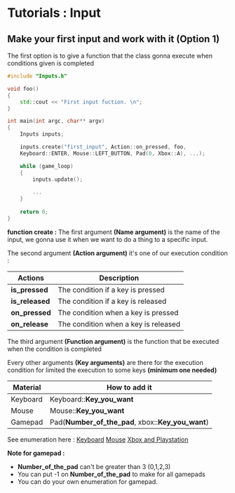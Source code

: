 # Tutorials : Input

##  Make your first input and work with it (Option 1)

The first option is to give a function that the class gonna execute when conditions given is completed 


``` C++
#include "Inputs.h"

void foo() 
{
	std::cout << "First input fuction. \n";
}

int main(int argc, char** argv) 
{
	Inputs inputs;

	inputs.create("first_input", Action::on_pressed, foo, 
	Keyboard::ENTER, Mouse::LEFT_BUTTON, Pad(0, Xbox::A), ...);

	while (game_loop) 
	{
		inputs.update();
		
		...
	}
	
	return 0;
}
```

**function create :**
The first argument **(Name argument)** is the name of the input, we gonna use it when we want to do a thing to a specific input.

The second argument **(Action argument)** it's one of our execution condition :

| Actions         | Description                          |
|-----------------|--------------------------------------|
| **is_pressed**  | The condition if a key is pressed    | 
| **is_released** | The condition if a key is released   | 
| **on_pressed**  | The condition when a key is pressed  | 
| **on_release**  | The condition when a key is released | 

The third argument **(Function argument)** is the function that be executed when the condition is completed 

Every other arguments **(Key arguments)** are there for the execution condition for limited the execution to some keys **(minimum one needed)**

| Material    | How to add it                                       |
|-------------|-----------------------------------------------------|
| Keyboard    | Keyboard::**Key_you_want**                          | 
| Mouse		  | Mouse::**Key_you_want**                             | 
| Gamepad     | Pad(**Number_of_the_pad**, xbox::**Key_you_want**)  | 

See enumeration here :
[Keyboard]()
[Mouse]()
[Xbox and Playstation]()

**Note for gamepad :** 
- **Number_of_the_pad** can't be greater than 3  (0,1,2,3)
- You can put -1 on **Number_of_the_pad** to make for all gamepads
- You can do your own enumeration for gamepad.